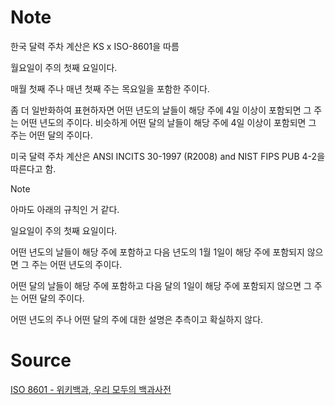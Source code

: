 # Note
한국 달력 주차 계산은 KS x ISO-8601을 따름

월요일이 주의 첫째 요일이다.

매월 첫째 주나 매년 첫째 주는 목요일을 포함한 주이다.

좀 더 일반화하여 표현하자면 어떤 년도의 날들이 해당 주에 4일 이상이 포함되면 그 주는 어떤 년도의 주이다. 비슷하게 어떤 달의 날들이 해당 주에 4일 이상이 포함되면 그 주는 어떤 달의 주이다.

미국 달력 주차 계산은 ANSI INCITS 30-1997 (R2008) and NIST FIPS PUB 4-2을 따른다고 함.

> [!note]
> 아마도 아래의 규칙인 거 같다.
> 
> 일요일이 주의 첫째 요일이다.
> 
> 어떤 년도의 날들이 해당 주에 포함하고 다음 년도의 1월 1일이 해당 주에 포함되지 않으면 그 주는 어떤 년도의 주이다.
> 
> 어떤 달의 날들이 해당 주에 포함하고 다음 달의 1일이 해당 주에 포함되지 않으면 그 주는 어떤 달의 주이다.
> 
> 어떤 년도의 주나 어떤 달의 주에 대한 설명은 추측이고 확실하지 않다.

# Source
[ISO 8601 - 위키백과, 우리 모두의 백과사전](https://ko.wikipedia.org/wiki/ISO_8601)

